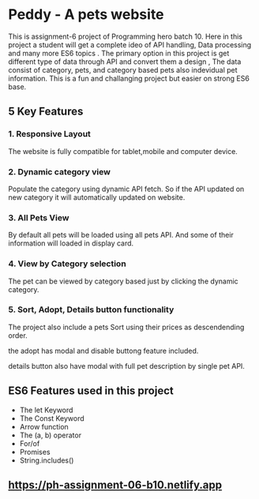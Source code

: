 <h1>Peddy - A pets website </h1>
<p>
  This is assignment-6 project of Programming hero batch 10. Here in this project a student will get a complete ideo of API handling, Data processing and many more ES6 topics .
  The primary option in this project is get different type of data through API and convert them a design , The data consist of category, pets, and category based pets also indevidual pet information.
  This is a fun and challanging project but easier on strong ES6 base.
</p>

<h2>5 Key Features</h2>

<h3>1. Responsive Layout</h3>
<p>
  The website is fully compatible for tablet,mobile and computer device. 
</p>


<h3>2. Dynamic category view</h3>
<p>
  Populate the category using dynamic API fetch. So if the API  updated on new category it will automatically updated on website.
</p>

<h3>3. All Pets View</h3>
<p>
  By default all pets will be loaded using all pets API.
  And some of their information will loaded in display card.
</p>

<h3>4. View by Category selection</h3>
<p>
  The pet can be viewed by category based just by clicking the dynamic category.
</p>

<h3>5. Sort, Adopt, Details button functionality</h3>
<p>
  The project also include a pets Sort using their prices as descendending order.

  the adopt has modal and disable buttong feature included.

  details button also have modal with full pet description by single pet API.
</p>


<h2>ES6 Features used in this project</h2>

<ul>
  <li>The let Keyword</li>
  <li>The Const Keyword</li>
  <li>Arrow function</li>
  <li>The (a, b) operator</li>
  <li>For/of</li>
  <li>Promises</li>
  <li>String.includes()</li>
</ul>


<h2><a href='https://ph-assignment-06-b10.netlify.app/'>https://ph-assignment-06-b10.netlify.app</a></h2>
